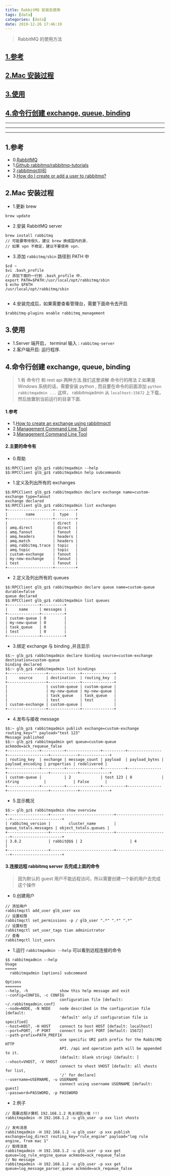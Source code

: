 ```yaml
---
title: RabbitMQ 安装及使用
tags: [data]
categories: [data]
date: 2019-12-26 17:46:19
---
```



> RabbitMQ 的使用方法

<!-- more -->



## [1.参考](#references)
## [2.Mac 安装过程](#install_guide)
## [3.使用](#usage)
## [4.命令行创建 exchange, queue, binding](#declare_exchange)


***
***
***

## 1.参考<a name="references"/>
* 0.[RabbitMQ](https://www.rabbitmq.com/)
* 1.[Github rabbitmq/rabbitmq-tutorials](https://github.com/rabbitmq/rabbitmq-tutorials)
* 2.[rabbitmqctl(8)](https://www.rabbitmq.com/rabbitmqctl.8.html#set_user_tags)
* 3.[How do I create or add a user to rabbitmq?](https://stackoverflow.com/a/40436752/5237440)

## 2.Mac 安装过程<a name="install_guide"/>
* 1.更新 brew

```
brew update
```

* 2.安装 RabbitMQ server

```
brew install rabbitmq
// 可能要等待很久，建议 brew 换成国内的源.
// 如果 vpn 不稳定，建议不要使用 vpn.
```

* 3.添加 `rabbitmq/sbin` 路径到 PATH 中

```
$cd ~
$vi .bash_profile
// 添加下面的一行到 .bash_profile 中.
export PATH=$PATH:/usr/local/opt/rabbitmq/sbin
$ echo $PATH
/usr/local/opt/rabbitmq/sbin


```

* 4.安装完成后，如果需要查看管理台，需要下面命令去开启

```
$rabbitmq-plugins enable rabbitmq_management
```

## 3.使用<a name="usage"/>

* 1.Server 端开启， terminal 输入 : `rabbitmq-server`
* 2.客户端开启: 运行程序.


## 4.命令行创建 exchange, queue, binding<a name="declare_exchange"/>

> 1.有 命令行 和 rest api 两种方法.我们这里讲解 命令行的用法
> 2.如果是 Windows 系统的话，需要安装 python , 而且要在命令的前面添加 `python rabbitmqadmin ...` 这样， rabbitmqadmin 从 `localhost:15672` 上下载，然后放置到当前运行的目录下面.

#### 1.参考
* 1.[How to create an exchange using rabbitmqctl](https://stackoverflow.com/questions/45952026/how-to-create-an-exchange-using-rabbitmqctl)
* 2.[Management Command Line Tool](https://www.rabbitmq.com/management-cli.html)
* 3.[Management Command Line Tool](https://www.rabbitmq.com/management-cli.html)


#### 2.主要的命令有

* 0.帮助

```
$$:RPCClient glb_gz$ rabbitmqadmin --help
$$:RPCClient glb_gz$ rabbitmqadmin help subcommands
```

* 1.定义及列出所有的 exchanges

```
$$:RPCClient glb_gz$ rabbitmqadmin declare exchange name=custom-exchange type=fanout
exchange declared
$$:RPCClient glb_gz$ rabbitmqadmin list exchanges
+--------------------+---------+
|        name        |  type   |
+--------------------+---------+
|                    | direct  |
| amq.direct         | direct  |
| amq.fanout         | fanout  |
| amq.headers        | headers |
| amq.match          | headers |
| amq.rabbitmq.trace | topic   |
| amq.topic          | topic   |
| custom-exchange    | fanout  |
| my-new-exchange    | fanout  |
| test               | fanout  |
+--------------------+---------+
```

* 2.定义及列出所有的 queues

```
$$:RPCClient glb_gz$ rabbitmqadmin declare queue name=custom-queue durable=false
queue declared
$$:RPCClient glb_gz$ rabbitmqadmin list queues
+--------------+----------+
|     name     | messages |
+--------------+----------+
| custom-queue | 0        |
| my-new-queue | 0        |
| task_queue   | 0        |
| test         | 0        |
+--------------+----------+
```

* 3.绑定 exchange 与 binding ,并且显示

```
$$:~ glb_gz$ rabbitmqadmin declare binding source=custom-exchange destination=custom-queue
binding declared
$$:~ glb_gz$ rabbitmqadmin list bindings
+-----------------+--------------+--------------+
|     source      | destination  | routing_key  |
+-----------------+--------------+--------------+
|                 | custom-queue | custom-queue |
|                 | my-new-queue | my-new-queue |
|                 | task_queue   | task_queue   |
|                 | test         | test         |
| custom-exchange | custom-queue |              |
+-----------------+--------------+--------------+
```


* 4.发布与接收 message

```
$$:~ glb_gz$ rabbitmqadmin publish exchange=custom-exchange routing_key="" payload="test 123"
Message published
$$:~ glb_gz$ rabbitmqadmin get queue=custom-queue ackmode=ack_requeue_false
+--------------+----------+---------------+----------+---------------+------------------+------------+-------------+
| routing_key  | exchange | message_count | payload  | payload_bytes | payload_encoding | properties | redelivered |
+--------------+----------+---------------+----------+---------------+------------------+------------+-------------+
| custom-queue |          | 2             | test 123 | 8             | string           |            | False       |
+--------------+----------+---------------+----------+---------------+------------------+------------+-------------+

```

* 5.显示概况

```
$$:~ glb_gz$ rabbitmqadmin show overview
+------------------+----------------------------+-----------------------+----------------------+
| rabbitmq_version |        cluster_name        | queue_totals.messages | object_totals.queues |
+------------------+----------------------------+-----------------------+----------------------+
| 3.8.2            | rabbit@$$ | 2                     | 4                    |
+------------------+----------------------------+-----------------------+----------------------+
```

#### 3.连接远程 rabbitmq server 去完成上面的命令

> 因为默认的 guest 用户不能远程访问，所以需要创建一个新的用户去完成这个操作

* 0.创建用户

```
// 添加用户
rabbitmqctl add_user glb_user xxx
// 设置权限
rabbitmqctl set_permissions -p / glb_user ".*" ".*" ".*"
// 设置标签
rabbitmqctl set_user_tags tian administrator
// 查看
rabbitmqctl list_users
```

* 1.运行 `rabbitmqadmin --help` 可以看到远程连接的命令

```
$$ rabbitmqadmin --help
Usage
=====
  rabbitmqadmin [options] subcommand

Options
=======
--help, -h              show this help message and exit
--config=CONFIG, -c CONFIG
                        configuration file [default: ~/.rabbitmqadmin.conf]
--node=NODE, -N NODE    node described in the configuration file [default:
                        'default' only if configuration file is specified]
--host=HOST, -H HOST    connect to host HOST [default: localhost]
--port=PORT, -P PORT    connect to port PORT [default: 15672]
--path-prefix=PATH_PREFIX
                        use specific URI path prefix for the RabbitMQ HTTP
                        API. /api and operation path will be appended to it.
                        (default: blank string) [default: ]
--vhost=VHOST, -V VHOST
                        connect to vhost VHOST [default: all vhosts for list,
                        '/' for declare]
--username=USERNAME, -u USERNAME
                        connect using username USERNAME [default: guest]
--password=PASSWORD, -p PASSWORD
```

* 2.例子 

```
// 需要远程计算机 192.168.1.2 先关闭防火墙 !!!
rabbitmqadmin -H 192.168.1.2 -u glb_user -p xxx list vhosts

// 发布消息
rabbitmqadmin -H 192.168.1.2 -u glb_user -p xxx publish exchange=log_direct routing_key="rule_engine" payload="log rule engine, from mac 1"
// 取得消息
rabbitmqadmin -H 192.168.1.2 -u glb_user -p xxx get queue=log_rule_engine_queue ackmode=ack_requeue_false
// No message
rabbitmqadmin -H 192.168.1.2 -u glb_user -p xxx get queue=log_message_parser_queue ackmode=ack_requeue_false

```